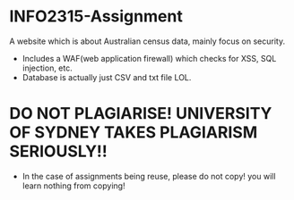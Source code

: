 # INFO2315-Assignment
A website which is about Australian census data, mainly focus on security. 
* Includes a WAF(web application firewall) which checks for XSS, SQL injection, etc.
* Database is actually just CSV and txt file LOL. 

# DO NOT PLAGIARISE! UNIVERSITY OF SYDNEY TAKES PLAGIARISM SERIOUSLY!!
* In the case of assignments being reuse, please do not copy! you will learn nothing from copying!
